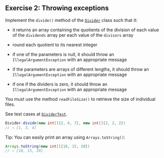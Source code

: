 ## Exercise 2: Throwing exceptions

Implement the `divide()` method of the [`Divider`](Divider.java) class such that it:

- it returns an array containing the quotients of the division of each value of the `dividends` array per each value of the `divisors` array 
      
- round each quotient to its nearest integer

- if one of the parameters is null, it should throw an `IllegalArgumentException` with an appropriate message

- if the parameters are arrays of different lengths, it should throw an `IllegalArgumentException` with an appropriate message  

- if one if the dividers is zero, it should throw an `IllegalArgumentException` with an appropriate message

You must use the method `readFileSize()` to retrieve the size of individual files.

See test cases at [`DividerTest`](DividerTest.java).

```java
Divider.divide(new int[]{2, 6, 7}, new int[]{2, 2, 2})
// → [1, 3, 4]
```

Tip: You can easily print an array using `Arrays.toString()`:

```java
Arrays.toString(new int[]{10, 15, 20})
// → [10, 15, 20]
``` 
